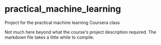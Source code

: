# practical_machine_learning
Project for the practical machine learning Coursera class

Not much here beyond what the course's project description required.
The markdown file takes a little while to compile.
